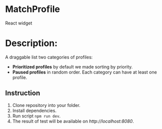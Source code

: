 # MatchProfile
React widget

# Description:
A draggable list two categories of profiles:
- **Prioritized profiles** by default we made sorting by priority.
- **Paused profiles** in random order.
Each category can have at least one profile.

## Instruction
1. Clone repository into your folder.
2. Install dependencies.
3. Run script `npm run dev`.
4. The result of test will be available on *http://localhost:8080*.

